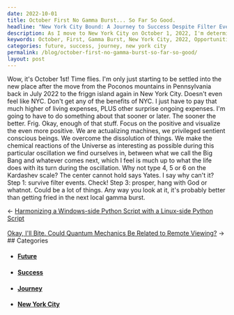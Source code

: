 ```yaml
---
date: 2022-10-01
title: October First No Gamma Burst... So Far So Good.
headline: "New York City Bound: A Journey to Success Despite Filter Events"
description: As I move to New York City on October 1, 2022, I'm determined to make the most of the opportunities, no matter the cost of living. Despite any filter events that have come my way, I'm staying positive and hopeful for the future. I'm grateful for my survival and want to reach a high level of prosperity. Join me as I document my journey to success in this blog post.
keywords: October, First, Gamma Burst, New York City, 2022, Opportunities, Filter Events, Positive, Hopeful, Future, Survival, Prosperity, Journey, Success, Blog Post, Oscillation, Big Bang, Local Gamma Burst
categories: future, success, journey, new york city
permalink: /blog/october-first-no-gamma-burst-so-far-so-good/
layout: post
---
```



Wow, it's October 1st! Time flies. I'm only just starting to be settled into
the new place after the move from the Poconos mountains in Pennsylvania back in
July 2022 to the friggn island again in New York City. Doesn't even feel like
NYC. Don't get any of the benefits of NYC. I just have to pay that much higher
of living expenses, PLUS other surprise ongoing expenses. I'm going to have to
do something about that sooner or later. The sooner the better. Frig. Okay,
enough of that stuff. Focus on the positive and visualize the even more
positive. We are actualizing machines, we privileged sentient conscious beings.
We overcome the dissolution of things. We make the chemical reactions of the
Universe as interesting as possible during this particular oscillation we find
ourselves in, between what we call the Big Bang and whatever comes next, which
I feel is much up to what the life does with its turn during the oscillation.
Why not type 4, 5 or 6 on the Kardashev scale? The center cannot hold says
Yates. I say why can't it? Step 1: survive filter events. Check! Step 3:
prosper, hang with God or whatnot. Could be a lot of things. Any way you look
at it, it's probably better than getting fried in the next local gamma burst.


<div class="post-nav"><div class="post-nav-prev"><span class="arrow">&larr;&nbsp;</span><a href="/blog/harmonizing-a-windows-side-python-script-with-a-linux-side-python-script/">Harmonizing a Windows-side Python Script with a Linux-side Python Script</a></div> &nbsp; <div class="post-nav-next"><a href="/blog/okay-i-ll-bite-could-quantum-mechanics-be-related-to-remote-viewing/">Okay, I'll Bite. Could Quantum Mechanics Be Related to Remote Viewing?</a><span class="arrow">&nbsp;&rarr;</span></div></div>
## Categories

<ul>
<li><h4><a href='/future/'>Future</a></h4></li>
<li><h4><a href='/success/'>Success</a></h4></li>
<li><h4><a href='/journey/'>Journey</a></h4></li>
<li><h4><a href='/new-york-city/'>New York City</a></h4></li></ul>